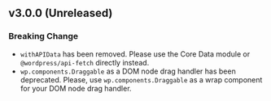 ## v3.0.0 (Unreleased)

### Breaking Change

- `withAPIData` has been removed. Please use the Core Data module or `@wordpress/api-fetch` directly instead.
- `wp.components.Draggable` as a DOM node drag handler has been deprecated. Please, use `wp.components.Draggable` as a wrap component for your DOM node drag handler.
